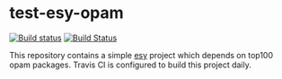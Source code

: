 # test-esy-opam

[![Build status](https://ci.appveyor.com/api/projects/status/1ckj0abk3sduqb6c/branch/master?svg=true)](https://ci.appveyor.com/project/esy/test-esy-opam-windows/branch/master)
[![Build Status](https://travis-ci.com/esy-ocaml/test-esy-opam.svg?branch=master)](https://travis-ci.com/esy-ocaml/test-esy-opam)

This repository contains a simple [esy][] project which depends on top100 opam
packages. Travis CI is configured to build this project daily.

[esy]: https://esy.sh
